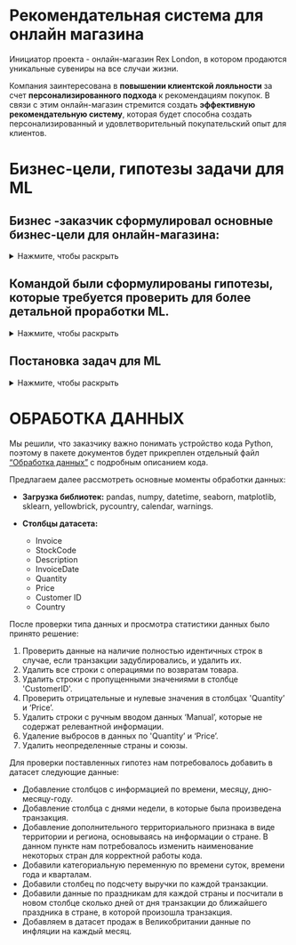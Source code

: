# Рекомендательная система для онлайн магазина
Инициатор проекта - онлайн-магазин Rex London, в котором продаются уникальные сувениры на все случаи жизни.

Компания заинтересована в **повышении клиентской лояльности** за счет **персонализированного подхода** к рекомендациям покупок. В связи с этим онлайн-магазин стремится создать **эффективную рекомендательную систему**, которая будет способна создать персонализированный и удовлетворительный покупательский опыт для клиентов.

# Бизнес-цели, гипотезы задачи для ML
 
## Бизнес -заказчик сформулировал основные бизнес-цели для онлайн-магазина:
<details>
<summary>Нажмите, чтобы раскрыть</summary>
 
1. **Рост объема продаж** за счет увеличения:
-  	среднего количества покупок;
-  	среднего чека покупок;
-  	количества возвращений пользователей на сайт. 
3. **Оптимизация закупок** во времени: уменьшение лишних запасов и снижение риска низкой ликвидности (кассового разрыва).
4. **Рост EBITDA** за счет оптимизации расходов на человеческие ресурсы в течение года.

</details>

## Командой были сформулированы гипотезы, которые требуется проверить для более детальной проработки ML.

<details>
<summary>Нажмите, чтобы раскрыть</summary>

| №  | Гипотеза | Как будем проверять | Метод |
|----|----------|---------------------|-------|
| 1  | **Гипотеза 1:** Наиболее высокая потребительская активность достигается в декабре в преддверии Рождества и Нового года. Необходимо выровнять загрузку человеческих ресурсов магазина и нанять дополнительный персонал на упаковку и отправку товаров в декабре или определить иные пиковые сезоны. | Сравнить объемы продаж по месяцам | Аналитический и графический метод (Power BI) |
| 2  | **Гипотеза 2:** Вечером люди склонны делать более дорогие покупки. Это происходит из-за снижения фокуса и внимания после количества принимаемых решений днем. Рекомендательная система будет предлагать более дорогие альтернативы и сопутствующие товары в вечернее время для увеличения среднего чека. | Сравнить количество покупок в чеке в разрезе времени суток, сравнить средний чек в разрезе времени суток | Аналитический и графический метод (Power BI) |
| 3  | **Гипотеза 3:** Продажи (в объемах и в выручке) увеличиваются за некоторое время до праздников. Необходимо проанализировать динамику и выяснить, когда наступает пик продаж, с целью оптимизации закупок и снижения риска низкой ликвидности. | Рассчитать выручку до праздников и посмотреть на динамику по дням | Аналитический и графический (Power BI) |
| 4  | **Гипотеза 4:** Популярная группа товаров также имеет пики продаж. Необходимо проанализировать динамику продаж для объективного планирования закупок. | Проанализировать динамику продаж популярной категории товара «t-lights» по неделям | Аналитический и графический (Excel) |
| 5  | **Гипотеза 5:** Инфляция негативно влияет на выручку и продажи, так как онлайн-магазин продает продукт не первой необходимости. При растущей инфляции потребители сокращают покупки таких товаров. | Построить корреляцию между помесячной инфляцией в Великобритании в 2010-2011 годах и проверить корреляцию с основными показателями продаж | Корреляция (Python) |

</details>

## Постановка задач для ML

<details>
<summary>Нажмите, чтобы раскрыть</summary>
1. Определить ассоциативные правила для увеличения продаж (среднего чека и среднего количества позиций в покупке):

1. Опираясь на кластеризацию пользователей, вывести ассоциативные правила для кластера “среднячки” с целью увеличения среднего чека и кластера “привидения” с целью возвращения пользователей на платформу после длительной паузы в покупках;

2. Внедрить полученные ассоциативные правила в рекомендательную систему на сайте, которая будет наиболее эффективно предлагать сопутствующие товары пользователям

</details>

# ОБРАБОТКА ДАННЫХ

Мы решили, что заказчику важно понимать устройство кода Python, поэтому в пакете документов будет прикреплен отдельный файл [“Обработка данных”](/data_processing/Data_processing.ipynb) с подробным описанием кода. 

Предлагаем далее рассмотреть основные моменты обработки данных:

- **Загрузка библиотек:** pandas, numpy, datetime, seaborn, matplotlib, sklearn, yellowbrick, pycountry, calendar, warnings.

- **Столбцы датасета:** 
  - Invoice 
  - StockCode 
  - Description 
  - InvoiceDate 
  - Quantity 
  - Price 
  - Customer ID 
  - Country 

После проверки типа данных и просмотра статистики данных было принято решение:

1. Проверить данные на наличие полностью идентичных строк в случае, если транзакции задублировались, и удалить их.
2. Удалить все строки с операциями по возвратам товара.
3. Удалить строки с пропущенными значениями в столбце 'CustomerID'.
4. Проверить отрицательные и нулевые значения в столбцах 'Quantity’ и ‘Price’.
5. Удалить строки с ручным вводом данных ‘Manual’, которые не содержат релевантной информации.
6. Удаление выбросов в данных по 'Quantity’ и ‘Price’.
7. Удалить неопределенные страны и союзы.

Для проверки поставленных гипотез нам потребовалось добавить в датасет следующие данные:

- Добавление столбцов с информацией по времени, месяцу, дню-месяцу-году.
- Добавление столбца с днями недели, в которые была произведена транзакция.
- Добавление дополнительного территориального признака в виде территории и региона, основываясь на информации о стране. В данном пункте нам потребовалось изменить наименование некоторых стран для корректной работы кода.
- Добавили категориальную переменную по времени суток, времени года и кварталам.
- Добавили столбец по подсчету выручки по каждой транзакции.
- Добавили данные по праздникам для каждой страны и посчитали в новом столбце сколько дней от дня транзакции до ближайшего праздника в стране, в которой произошла транзакция.
- Добавляем в датасет продаж в Великобритании данные по инфляции на каждый месяц.
